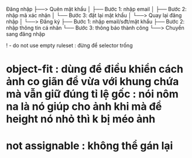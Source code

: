 Đăng nhập
 ├──> Quên mật khẩu
 │      ├── Bước 1: nhập email
 │      ├── Bước 2: nhập mã xác nhận
 │      └── Bước 3: đặt lại mật khẩu
 │           └──> Quay lại đăng nhập
 │
 └──> Đăng ký
        ├── Bước 1: nhập email/sđt/mật khẩu
        ├── Bước 2: nhập thông tin cá nhân
        └── Bước 3: thông báo thành công
             └──> Chuyển sang đăng nhập



! - do not use empty ruleset :  đừng để selector trống


# object-fit : dùng để điều khiển cách ảnh co giãn để vừa với khung chứa mà vẫn giữ đúng tỉ lệ gốc : nói nôm na là nó giúp cho ảnh khi mà để height nó nhỏ thì k bị méo ảnh

# not assignable : không thể gán lại 
